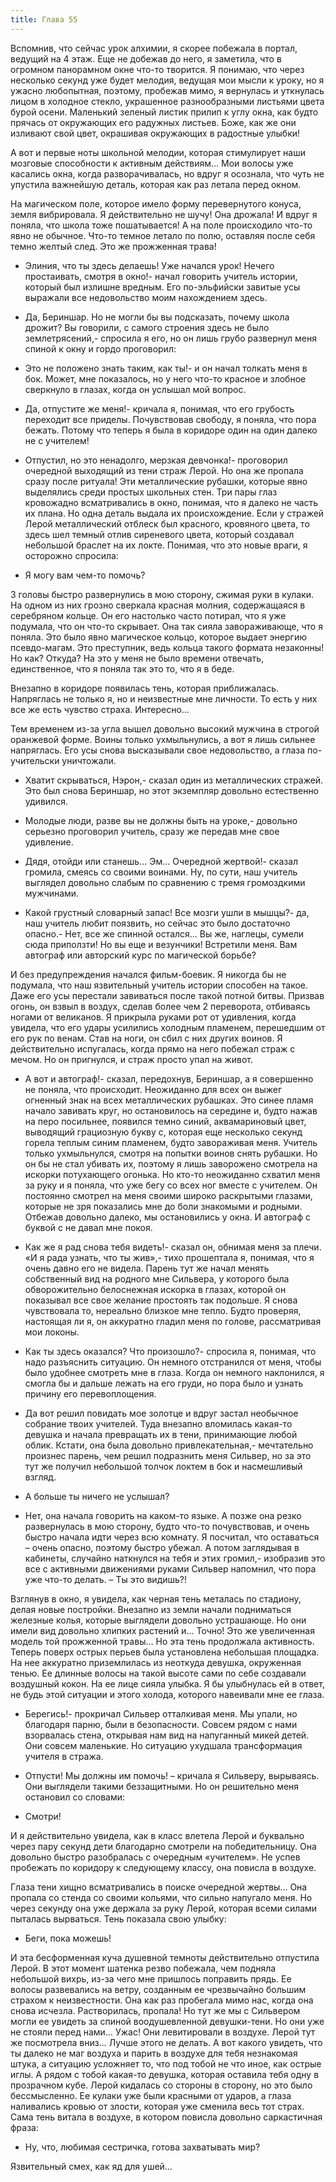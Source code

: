 ```yaml
---
title: Глава 55
---
```


Вспомнив, что сейчас урок алхимии, я скорее побежала в портал, ведущий на 4 этаж. Еще не добежав до него, я заметила,
что в огромном панорамном окне что-то творится. Я понимаю, что через несколько секунд уже будет мелодия, ведущая мои
мысли к уроку, но я ужасно любопытная, поэтому, пробежав мимо, я вернулась и уткнулась лицом в холодное стекло,
украшенное разнообразными листьями цвета бурой осени. Маленький зеленый листик прилип к углу окна, как будто прячась от
окружающих его радужных листьев. Боже, как же они изливают свой цвет, окрашивая окружающих в радостные улыбки!

А вот и первые ноты школьной мелодии, которая стимулирует наши мозговые способности к активным действиям… Мои волосы уже
касались окна, когда разворачивалась, но вдруг я осознала, что чуть не упустила важнейшую деталь, которая как раз летала
перед окном.

На магическом поле, которое имело форму перевернутого конуса, земля вибрировала. Я действительно не шучу! Она дрожала! И
вдруг я поняла, что школа тоже пошатывается! А на поле происходило что-то явно не обычное. Что-то темное летало по полю,
оставляя после себя темно желтый след. Это же прожженная трава!

- Элиния, что ты здесь делаешь! Уже начался урок! Нечего простаивать, смотря в окно!- начал говорить учитель истории,
  который был излишне вредным. Его по-эльфийски завитые усы выражали все недовольство моим нахождением здесь.

- Да, Бериншар. Но не могли бы вы подсказать, почему школа дрожит? Вы говорили, с самого строения здесь не было
  землетрясений,- спросила я его, но он лишь грубо развернул меня спиной к окну и гордо проговорил:

- Это не положено знать таким, как ты!- и он начал толкать меня в бок. Может, мне показалось, но у него что-то красное и
  злобное сверкнуло в глазах, когда он услышал мой вопрос.

- Да, отпустите же меня!- кричала я, понимая, что его грубость переходит все приделы. Почувствовав свободу, я поняла,
  что пора бежать. Потому что теперь я была в коридоре один на один далеко не с учителем!

- Отпустил, но это ненадолго, мерзкая девчонка!- проговорил очередной выходящий из тени страж Лерой. Но она же пропала
  сразу после ритуала! Эти металлические рубашки, которые явно выделялись среди простых школьных стен. Три пары глаз
  кровожадно всматривались в окно, понимая, что я далеко не часть их плана. Но одна деталь выдала их происхождение. Если
  у стражей Лерой металлический отблеск был красного, кровяного цвета, то здесь шел темный отлив сиреневого цвета,
  который создавал небольшой браслет на их локте. Понимая, что это новые враги, я осторожно спросила:

- Я могу вам чем-то помочь?

3 головы быстро развернулись в мою сторону, сжимая руки в кулаки. На одном из них грозно сверкала красная молния,
содержащаяся в серебряном кольце. Он его настолько часто потирал, что я уже подумала, что он что-то скрывает. Она так
сияла завораживающе, что я поняла. Это было явно магическое кольцо, которое выдает энергию псевдо-магам. Это преступник,
ведь кольца такого формата незаконны! Но как? Откуда? На это у меня не было времени отвечать, единственное, что я поняла
так это то, что я в беде.

Внезапно в коридоре появилась тень, которая приближалась. Напряглась не только я, но и неизвестные мне личности. То есть
у них все же есть чувство страха. Интересно…

Тем временем из-за угла вышел довольно высокий мужчина в строгой оранжевой форме. Воины только ухмыльнулись, а вот я
лишь сильнее напряглась. Его усы снова высказывали свое недовольство, а глаза по-учительски уничтожали.

- Хватит скрываться, Нэрон,- сказал один из металлических стражей. Это был снова Бериншар, но этот экземпляр довольно
  естественно удивился.

- Молодые люди, разве вы не должны быть на уроке,- довольно серьезно проговорил учитель, сразу же передав мне свое
  удивление.

- Дядя, отойди или станешь… Эм… Очередной жертвой!- сказал громила, смеясь со своими воинами. Ну, по сути, наш учитель
  выглядел довольно слабым по сравнению с тремя громоздкими мужчинами.

- Какой грустный словарный запас! Все мозги ушли в мышцы?- да, наш учитель любит поязвить, но сейчас это было достаточно
  опасно.- Нет, все же спинной остался… Вы же, наглецы, сумели сюда приползти! Но вы еще и везунчики! Встретили меня.
  Вам автограф или авторский курс по магической борьбе?

И без предупреждения начался фильм-боевик. Я никогда бы не подумала, что наш язвительный учитель истории способен на
такое. Даже его усы перестали завиваться после такой потной битвы. Призвав огонь, он взвыл в воздух, сделав более чем 2
переворота, отбиваясь ногами от великанов. Я прикрыла руками рот от удивления, когда увидела, что его удары усилились
холодным пламенем, перешедшим от его рук по венам. Став на ноги, он сбил с них других воинов. Я действительно
испугалась, когда прямо на него побежал страж с мечом. Но он пригнулся, и страж просто упал на живот.

- А вот и автограф!- сказал, передохнув, Бериншар, а я совершенно не поняла, что происходит. Неожиданно для всех он
  выжег огненный знак на всех металлических рубашках. Это синее пламя начало завивать круг, но остановилось на середине
  и, будто нажав на перо посильнее, появился темно синий, аквамариновый цвет, выводящий грациозную букву с, которая еще
  несколько секунд горела теплым синим пламенем, будто завораживая меня. Учитель только ухмыльнулся, смотря на попытки
  воинов снять рубашки. Но он бы не стал убивать их, поэтому я лишь заворожено смотрела на искорки потухающего огонька.
  Но кто-то неожиданно схватил меня за руку и я поняла, что уже бегу со всех ног вместе с учителем. Он постоянно смотрел
  на меня своими широко раскрытыми глазами, которые не зря показались мне до боли знакомыми и родными. Отбежав довольно
  далеко, мы остановились у окна. И автограф с буквой с не давал мне покоя.

- Как же я рад снова тебя видеть!- сказал он, обнимая меня за плечи. «И я рада узнать, что ты жив»,- тихо прошептала я,
  понимая, что я очень давно его не видела. Парень тут же начал менять собственный вид на родного мне Сильвера, у
  которого была обворожительно белоснежная искорка в глазах, которой он показывал все свое желание простоять так
  подольше. Я снова чувствовала то, нереально близкое мне тепло. Будто проверяя, настоящая ли я, он аккуратно гладил
  меня по голове, рассматривая мои локоны.

- Как ты здесь оказался? Что произошло?- спросила я, понимая, что надо разъяснить ситуацию. Он немного отстранился от
  меня, чтобы было удобнее смотреть мне в глаза. Когда он немного наклонился, я смогла бы и дальше лежать на его груди,
  но пора было и узнать причину его перевоплощения.

- Да вот решил повидать мое золотце и вдруг застал необычное собрание твоих учителей. Туда внезапно вломилась какая-то
  девушка и начала превращать их в тени, принимающие любой облик. Кстати, она была довольно привлекательная,-
  мечтательно произнес парень, чем решил подразнить меня Сильвер, но за это тут же получил небольшой толчок локтем в бок
  и насмешливый взгляд.

- А больше ты ничего не услышал?

- Нет, она начала говорить на каком-то языке. А позже она резко развернулась в мою сторону, будто что-то почувствовав, и
  очень быстро начала идти через всю комнату. Я посчитал, что оставаться – очень опасно, поэтому быстро убежал. А потом
  заглядывая в кабинеты, случайно наткнулся на тебя и этих громил,- изобразив это все с активными движениями руками
  Сильвер напомнил, что пора уже что-то делать. – Ты это видишь?!

Взглянув в окно, я увидела, как черная тень металась по стадиону, делая новые постройки. Внезапно из земли начали
подниматься железные колья, которые выглядели довольно устрашающе. Но они имели вид довольно хлипких растений и… Точно!
Это же увеличенная модель той прожженной травы… Но эта тень продолжала активность. Теперь поверх острых перьев была
установлена небольшая площадка. На нее аккуратно приземлилась из неоткуда девушка, окруженная тенью. Ее длинные волосы
на такой высоте сами по себе создавали воздушный кокон. На ее лице сияла улыбка. Я бы улыбнулась ей в ответ, не будь
этой ситуации и этого холода, которого навеивали мне ее глаза.

- Берегись!- прокричал Сильвер отталкивая меня. Мы упали, но благодаря парню, были в безопасности. Совсем рядом с нами
  взорвалась стена, открывая нам вид на напуганный микей детей. Они совсем маленькие. Но ситуацию ухудшала трансформация
  учителя в стража.

- Отпусти! Мы должны им помочь! – кричала я Сильверу, вырываясь. Они выглядели такими беззащитными. Но он решительно
  меня остановил со словами:

- Смотри!

И я действительно увидела, как в класс влетела Лерой и буквально через пару секунд дети благодарно смотрели на
победительницу. Она довольно быстро разобралась с очередным «учителем». Не успев пробежать по коридору к следующему
классу, она повисла в воздухе.

Глаза тени хищно всматривались в поиске очередной жертвы... Она пропала со стенда со своими кольями, что сильно напугало
меня. Но через секунду она уже держала за руку Лерой, которая всеми силами пыталась вырваться. Тень показала свою
улыбку:

- Беги, пока можешь!

И эта бесформенная куча душевной темноты действительно отпустила Лерой. В этот момент шатенка резво побежала, чем
подняла небольшой вихрь, из-за чего мне пришлось поправить прядь. Ее волосы развевались на ветру, созданным ее
чрезвычайно большим страхом к неизвестности. Она как раз пробегала мимо нас, когда она снова исчезла. Растворилась,
пропала! Но тут же мы с Сильвером могли ее увидеть за спиной воодушевленной девушки-тени. Но они уже не стояли перед
нами… Ужас! Они левитировали в воздухе. Лерой тут же посмотрела вниз… Лучше этого не делать. А вот какого увидеть, что
ты далеко не маг воздуха и парить в воздухе для тебя незнакомая штука, а ситуацию усложняет то, что под тобой не что
иное, как острые иглы. А рядом с тобой какая-то девушка, которая оставила тебя одну в прозрачном кубе. Лерой кидалась со
стороны в сторону, но это было бессмысленно. Ее кулаки уже были красными от ударов, а глаза наливались кровью от злости,
которая уже сменила весь тот страх. Сама тень витала в воздухе, в котором повисла довольно саркастичная фраза:

- Ну, что, любимая сестричка, готова захватывать мир?

Язвительный смех, как яд для ушей…
